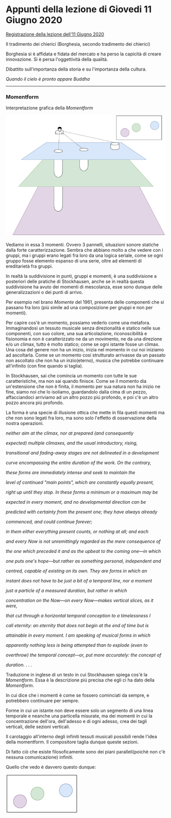 # Appunti della lezione di Giovedi 11 Giugno 2020

[Registrazione della lezione dell'11 Giugno 2020](https://www.youtube.com/watch?v=U2LyRQxm7KY&feature=emb_title)



Il tradimento dei chierici (Borghesia, secondo tradimento dei chierici)

Borghesia si è affidata e fidata del mercato e ha perso la capicità di creare innovazione. Si è persa l'oggettività della qualità.

Dibattito sull'importanza della storia e su l'importanza della cultura.

_Quando il cielo è pronto appare Buddha_

_____

### Momentform

Interpretazione grafica della _Momentform_

![momentform](momentform.png)

Vediamo in essa 3 momenti. Ovvero 3 pannelli, situazioni sonore statiche dalla forte caratterizzazione. Sembra che abbiano  molto a che vedere con i gruppi, ma i gruppi erano legati fra loro da una logica seriale, come se ogni gruppo fosse elemento espanso di una serie, oltre ad elementi di ereditarietà fra gruppi. 

In realtà la suddivisione in punti, gruppi e momenti, è una suddivisione a posteriori delle pratiche di Stockhausen, anche se in realtà questa suddivisione ha avuto dei momenti di mescolanza, esse sono dunque delle generalizzazioni o dei punti di arrivo. 

Per esempio nel brano _Momente_ del 1961, presenta delle componenti che si passano fra loro (piú simile ad una composizione per gruppi e non per momenti).

Per capire cos'è un momento, possiamo vederlo come una metafora. Immaginandosi un tessuto musicale senza direzionalità e statico nelle sue componenti, con suo colore, una sua articolazione, riconoscibilità e fisionomia e non è caratterizzato ne da un movimento, ne da una direzione e/o un climax, tutto è molto statico; come se ogni istante fosse un climax. Una cosa del genere non ha un inizio, inizia nel momento in cui noi iniziamo ad ascoltarla. Come se un momento cosí strutturato arrivasse da un passato non ascoltato che non ha un inzio(eterno), musica che potrebbe continuare all'infinito (con fine quando si taglia). 

In Stockhausen, sai che comincia un momento con tutte le sue caratteristiche, ma non sai quando finisce. Come se il momento dia un'estensione che non è finita, il momento per sua natura non ha inizio ne fine, siamo noi che lo isoliamo, guardandolo dalla cima di un pezzo, affacciandoci arriviamo ad un altro pozzo piú profondo, e poi c'è un altro pozzo ancora piú profondo. 

La forma è una specie di illusione ottica che mette in fila questi momenti ma che non sono legati fra loro, ma sono solo l'effetto di osservazione della nostra operazioni. 

*neither aim at the climax, nor at prepared (and consequently*

*expected) multiple climaxes, and the usual introductory, rising,*

*transitional and fading-away stages are not delineated in a development*

*curve encompassing the entire duration of the work. On the contrary,*

*these forms are immediately intense and seek to maintain the*

*level of continued "main points", which are constantly equally present,*

*right up until they stop. In these forms a minimum or a maximum may be*

*expected in every moment, and no developmental direction can be*

*predicted with certainty from the present one; they have always already*

*commenced, and could continue forever;*

*in them either everything present counts, or nothing at all; and each*

*and every Now is not unremittingly regarded as the mere consequence of*

*the one which preceded it and as the upbeat to the coming one—in which*

*one puts one's hope—but rather as something personal, independent and*

*centred, capable of existing on its own. They are forms in which an*

*instant does not have to be just a bit of a temporal line, nor a moment*

*just a particle of a measured duration, but rather in which*

*concentration on the Now—on every Now—makes vertical slices, as it were,*

*that cut through a horizontal temporal conception to a timelessness I*

*call eternity: an eternity that does not begin at the end of time but is*

*attainable in every moment. I am speaking of musical forms in which*

*apparently nothing less is being attempted than to explode (even to*

*overthrow) the temporal concept—or, put more accurately: the concept of*

*duration. . . .*

Traduzione in inglese di un testo in cui Stockhausen spiega cos'è la *Momentform*. Essa è la descrizione piú precisa che egli ci ha dato della *Momentform*.

In cui dice che i momenti è come se fossero cominciati da sempre, e potrebbero continuare per sempre. 

Forme in cui un istante non deve essere solo un segmento di una linea temporale e neanche una particella misurate, ma dei momenti in cui la concentrazione dell'ora, dell'adesso e di ogni adesso, crea dei tagli verticali, delle sezioni verticali. 

Il carotaggio all'interno degli infiniti tessuti musicali possibili rende l'idea della momentform. Il compositore taglia dunque queste sezioni.

Di fatto ciò che esiste filosoficamente sono dei piani paralleli(poichè non c'è nessuna comunicazione) infiniti.

Quello che vedo è davvero questo dunque:

![momentform_cerchi](momentform_cerchi.png)
